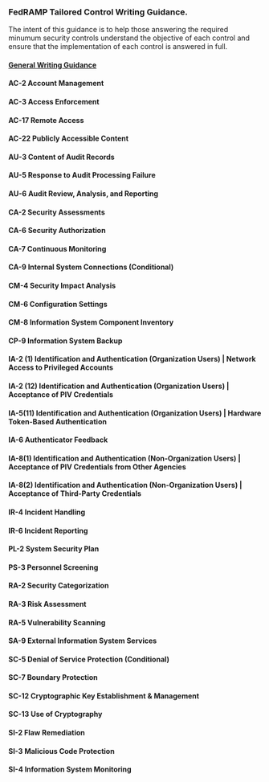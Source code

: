 ### FedRAMP Tailored Control Writing Guidance.
The intent of this guidance is to help those answering the required minumum security controls understand the objective of each control and ensure that the implementation of each control is answered in full.
#### [General Writing Guidance](../GeneralWritingGuidance.md)
#### AC-2 Account Management
#### AC-3 Access Enforcement
#### AC-17 Remote Access
#### AC-22 Publicly Accessible Content
#### AU-3 Content of Audit Records
#### AU-5 Response to Audit Processing Failure
#### AU-6 Audit Review, Analysis, and Reporting
#### CA-2 Security Assessments
#### CA-6 Security Authorization
#### CA-7 Continuous Monitoring
#### CA-9 Internal System Connections (Conditional)
#### CM-4 Security Impact Analysis
#### CM-6 Configuration Settings
#### CM-8 Information System Component Inventory
#### CP-9 Information System Backup
#### IA-2 (1) Identification and Authentication (Organization Users) | Network Access to Privileged Accounts
#### IA-2 (12) Identification and Authentication (Organization Users) | Acceptance of PIV Credentials
#### IA-5(11) Identification and Authentication (Organization Users) | Hardware Token-Based Authentication
#### IA-6 Authenticator Feedback
#### IA-8(1) Identification and Authentication (Non-Organization Users) | Acceptance of PIV Credentials from Other Agencies
#### IA-8(2) Identification and Authentication (Non-Organization Users) | Acceptance of Third-Party Credentials
#### IR-4 Incident Handling
#### IR-6 Incident Reporting
#### PL-2 System Security Plan
#### PS-3 Personnel Screening
#### RA-2 Security Categorization
#### RA-3 Risk Assessment
#### RA-5 Vulnerability Scanning
#### SA-9 External Information System Services
#### SC-5 Denial of Service Protection (Conditional)
#### SC-7 Boundary Protection
#### SC-12 Cryptographic Key Establishment & Management
#### SC-13 Use of Cryptography
#### SI-2 Flaw Remediation
#### SI-3 Malicious Code Protection
#### SI-4 Information System Monitoring
